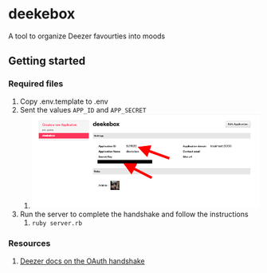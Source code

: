 # deekebox
A tool to organize Deezer favourties into moods

## Getting started
### Required files
1. Copy .env.template to .env
1. Sent the values `APP_ID` and `APP_SECRET`
    1. ![alt text](app_info.png)
1. Run the server to complete the handshake and follow the instructions
    1. `ruby server.rb`

### Resources
1. [Deezer docs on the OAuth handshake](https://developers.deezer.com/api/oauth)
